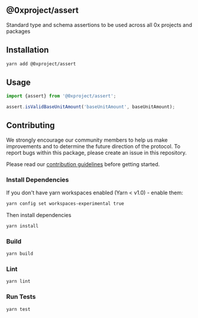 @0xproject/assert
------

Standard type and schema assertions to be used across all 0x projects and packages

## Installation

```bash
yarn add @0xproject/assert
```

## Usage

```typescript
import {assert} from '@0xproject/assert';

assert.isValidBaseUnitAmount('baseUnitAmount', baseUnitAmount);
```

## Contributing

We strongly encourage our community members to help us make improvements and to determine the future direction of the protocol. To report bugs within this package, please create an issue in this repository.

Please read our [contribution guidelines](../../CONTRIBUTING.md) before getting started.

### Install Dependencies

If you don't have yarn workspaces enabled (Yarn < v1.0) - enable them:
```bash
yarn config set workspaces-experimental true
```

Then install dependencies
```bash
yarn install
```

### Build

```bash
yarn build
```

### Lint

```bash
yarn lint
```

### Run Tests

```bash
yarn test
```
